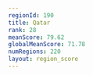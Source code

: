 ```yaml
---
regionId: 190
title: Qatar
rank: 28
meanScore: 79.62
globalMeanScore: 71.78
numRegions: 220
layout: region_score
---
```

